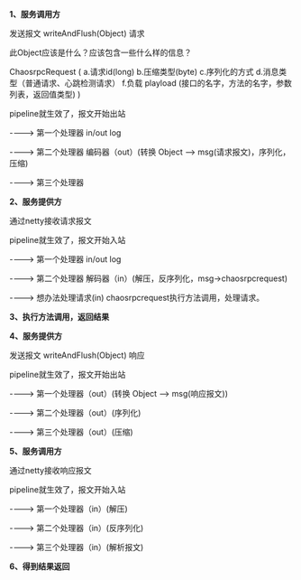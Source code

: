 **1、服务调用方**

发送报文 writeAndFlush(Object) 请求

此Object应该是什么？应该包含一些什么样的信息？

ChaosrpcRequest
(
a.请求id(long)
b.压缩类型(byte)
c.序列化的方式
d.消息类型（普通请求、心跳检测请求）
f.负载 playload (接口的名字，方法的名字，参数列表，返回值类型)
)

pipeline就生效了，报文开始出站

----> 第一个处理器 in/out log

----> 第二个处理器 编码器（out）(转换 Object --> msg(请求报文)，序列化，压缩)

----> 第三个处理器 

**2、服务提供方**

通过netty接收请求报文

pipeline就生效了，报文开始入站

----> 第一个处理器 in/out log

----> 第二个处理器 解码器（in）(解压，反序列化，msg->chaosrpcrequest)

----> 想办法处理请求(in) chaosrpcrequest执行方法调用，处理请求。

**3、执行方法调用，返回结果**

**4、服务提供方**

发送报文 writeAndFlush(Object) 响应

pipeline就生效了，报文开始出站

----> 第一个处理器（out）(转换 Object --> msg(响应报文))

----> 第二个处理器（out）(序列化)

----> 第三个处理器（out）(压缩)

**5、服务调用方**

通过netty接收响应报文

pipeline就生效了，报文开始入站

----> 第一个处理器（in）(解压)

----> 第二个处理器（in）(反序列化)

----> 第三个处理器（in）(解析报文)

**6、得到结果返回**
